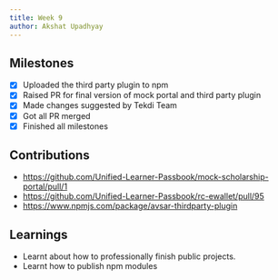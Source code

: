 ```yaml
---
title: Week 9
author: Akshat Upadhyay
---
```


## Milestones

-   [x] Uploaded the third party plugin to npm
-   [x] Raised PR for final version of mock portal and third party plugin
-   [x] Made changes suggested by Tekdi Team
-   [x] Got all PR merged
-   [x] Finished all milestones

## Contributions
- https://github.com/Unified-Learner-Passbook/mock-scholarship-portal/pull/1
- https://github.com/Unified-Learner-Passbook/rc-ewallet/pull/95
- https://www.npmjs.com/package/avsar-thirdparty-plugin

## Learnings

- Learnt about how to professionally finish public projects.
- Learnt how to publish npm modules